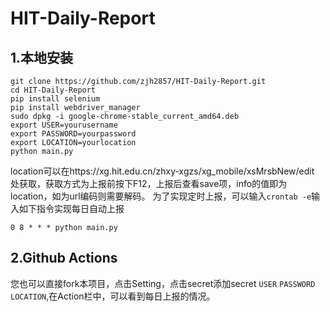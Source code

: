 # HIT-Daily-Report
## 1.本地安装
```
git clone https://github.com/zjh2857/HIT-Daily-Report.git
cd HIT-Daily-Report
pip install selenium
pip install webdriver_manager
sudo dpkg -i google-chrome-stable_current_amd64.deb
export USER=yourusername
export PASSWORD=yourpassword
export LOCATION=yourlocation
python main.py
```
location可以在https://xg.hit.edu.cn/zhxy-xgzs/xg_mobile/xsMrsbNew/edit 处获取，获取方式为上报前按下F12，上报后查看save项，info的值即为location，如为url编码则需要解码。
为了实现定时上报，可以输入`crontab -e`输入如下指令实现每日自动上报
```
0 8 * * * python main.py
```

## 2.Github Actions

您也可以直接fork本项目，点击Setting，点击secret添加secret `USER` `PASSWORD` `LOCATION`,在Action栏中，可以看到每日上报的情况。
